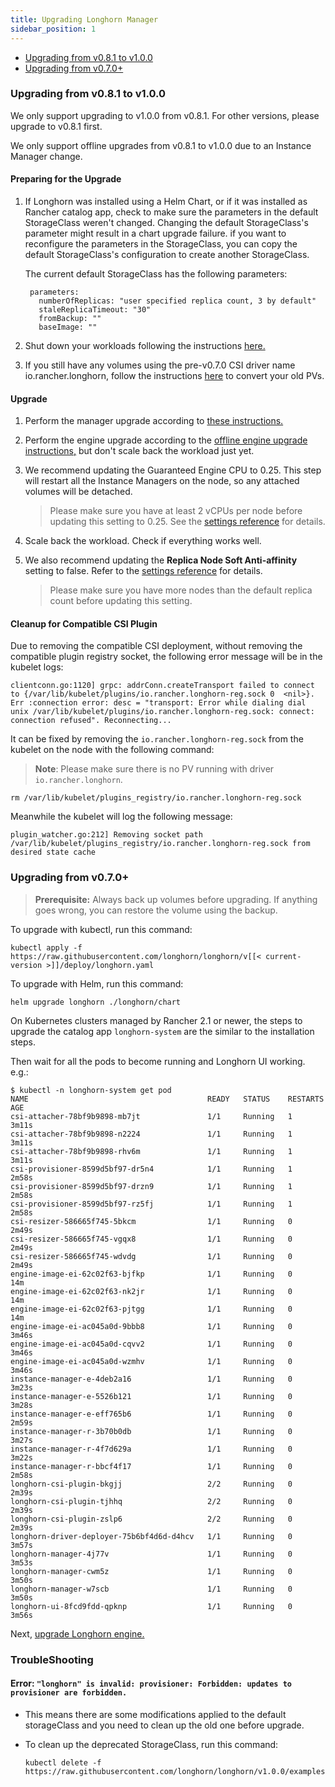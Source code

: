 ```yaml
---
title: Upgrading Longhorn Manager
sidebar_position: 1
---
```


<head>
  <link rel="canonical" href="https://main--longhornio-docusaurus.netlify.app/deploy/upgrade/longhorn-manager"/>
</head>

- [Upgrading from v0.8.1 to v1.0.0](#upgrading-from-v081-to-v100)
- [Upgrading from v0.7.0+](#upgrading-from-v070)

### Upgrading from v0.8.1 to v1.0.0

We only support upgrading to v1.0.0 from v0.8.1. For other versions, please upgrade to v0.8.1 first.

We only support offline upgrades from v0.8.1 to v1.0.0 due to an Instance Manager change.

#### Preparing for the Upgrade

1. If Longhorn was installed using a Helm Chart, or if it was installed as Rancher catalog app, check to make sure the parameters in the default StorageClass weren't changed. Changing the default StorageClass's parameter might result in a chart upgrade failure. if you want to reconfigure the parameters in the StorageClass, you can copy the default StorageClass's configuration to create another StorageClass.

    The current default StorageClass has the following parameters:

        parameters:
          numberOfReplicas: "user specified replica count, 3 by default"
          staleReplicaTimeout: "30"
          fromBackup: ""
          baseImage: ""

1. Shut down your workloads following the instructions [here.](../../volumes-and-nodes/detaching-volumes/)
1. If you still have any volumes using the pre-v0.7.0 CSI driver name io.rancher.longhorn, follow the instructions [here](https://longhorn.io/docs/0.8.1/deploy/upgrade/longhorn-manager#migrate-pvs-and-pvcs-for-the-volumes-launched-in-v062-or-older) to convert your old PVs.

#### Upgrade

1. Perform the manager upgrade according to [these instructions.](#upgrading-from-v070)
1. Perform the engine upgrade according to the [offline engine upgrade instructions,](./upgrade-engine#offline-upgrades) but don't scale back the workload just yet.
1. We recommend updating the Guaranteed Engine CPU to 0.25. This step will restart all the Instance Managers on the node, so any attached volumes will be detached.
    
    > Please make sure you have at least 2 vCPUs per node before updating this setting to 0.25. See the [settings reference](../../references/settings#guaranteed-engine-cpu) for details.
1. Scale back the workload. Check if everything works well.
1. We also recommend updating the **Replica Node Soft Anti-affinity** setting to false. Refer to the [settings reference](../../references/settings#replica-node-level-soft-anti-affinity) for details.
    
    > Please make sure you have more nodes than the default replica count before updating this setting.

#### Cleanup for Compatible CSI Plugin

Due to removing the compatible CSI deployment, without removing the compatible plugin registry socket, the following error message will be in the kubelet logs:

```
clientconn.go:1120] grpc: addrConn.createTransport failed to connect to {/var/lib/kubelet/plugins/io.rancher.longhorn-reg.sock 0  <nil>}. Err :connection error: desc = "transport: Error while dialing dial unix /var/lib/kubelet/plugins/io.rancher.longhorn-reg.sock: connect: connection refused". Reconnecting...
```

It can be fixed by removing the `io.rancher.longhorn-reg.sock` from the kubelet on the node with the following command:

> **Note**: Please make sure there is no PV running with driver `io.rancher.longhorn`.

```
rm /var/lib/kubelet/plugins_registry/io.rancher.longhorn-reg.sock
```

Meanwhile the kubelet will log the following message:

```
plugin_watcher.go:212] Removing socket path /var/lib/kubelet/plugins_registry/io.rancher.longhorn-reg.sock from desired state cache
```

### Upgrading from v0.7.0+

> **Prerequisite:** Always back up volumes before upgrading. If anything goes wrong, you can restore the volume using the backup.

To upgrade with kubectl, run this command:

```
kubectl apply -f https://raw.githubusercontent.com/longhorn/longhorn/v[[< current-version >]]/deploy/longhorn.yaml
```

To upgrade with Helm, run this command:

```
helm upgrade longhorn ./longhorn/chart
```

On Kubernetes clusters managed by Rancher 2.1 or newer, the steps to upgrade the catalog app `longhorn-system` are the similar to the installation steps. 

Then wait for all the pods to become running and Longhorn UI working. e.g.:

```
$ kubectl -n longhorn-system get pod
NAME                                        READY   STATUS    RESTARTS   AGE
csi-attacher-78bf9b9898-mb7jt               1/1     Running   1          3m11s
csi-attacher-78bf9b9898-n2224               1/1     Running   1          3m11s
csi-attacher-78bf9b9898-rhv6m               1/1     Running   1          3m11s
csi-provisioner-8599d5bf97-dr5n4            1/1     Running   1          2m58s
csi-provisioner-8599d5bf97-drzn9            1/1     Running   1          2m58s
csi-provisioner-8599d5bf97-rz5fj            1/1     Running   1          2m58s
csi-resizer-586665f745-5bkcm                1/1     Running   0          2m49s
csi-resizer-586665f745-vgqx8                1/1     Running   0          2m49s
csi-resizer-586665f745-wdvdg                1/1     Running   0          2m49s
engine-image-ei-62c02f63-bjfkp              1/1     Running   0          14m
engine-image-ei-62c02f63-nk2jr              1/1     Running   0          14m
engine-image-ei-62c02f63-pjtgg              1/1     Running   0          14m
engine-image-ei-ac045a0d-9bbb8              1/1     Running   0          3m46s
engine-image-ei-ac045a0d-cqvv2              1/1     Running   0          3m46s
engine-image-ei-ac045a0d-wzmhv              1/1     Running   0          3m46s
instance-manager-e-4deb2a16                 1/1     Running   0          3m23s
instance-manager-e-5526b121                 1/1     Running   0          3m28s
instance-manager-e-eff765b6                 1/1     Running   0          2m59s
instance-manager-r-3b70b0db                 1/1     Running   0          3m27s
instance-manager-r-4f7d629a                 1/1     Running   0          3m22s
instance-manager-r-bbcf4f17                 1/1     Running   0          2m58s
longhorn-csi-plugin-bkgjj                   2/2     Running   0          2m39s
longhorn-csi-plugin-tjhhq                   2/2     Running   0          2m39s
longhorn-csi-plugin-zslp6                   2/2     Running   0          2m39s
longhorn-driver-deployer-75b6bf4d6d-d4hcv   1/1     Running   0          3m57s
longhorn-manager-4j77v                      1/1     Running   0          3m53s
longhorn-manager-cwm5z                      1/1     Running   0          3m50s
longhorn-manager-w7scb                      1/1     Running   0          3m50s
longhorn-ui-8fcd9fdd-qpknp                  1/1     Running   0          3m56s
```

Next, [upgrade Longhorn engine.](./upgrade-engine)

### TroubleShooting
#### Error: `"longhorn" is invalid: provisioner: Forbidden: updates to provisioner are forbidden.`
- This means there are some modifications applied to the default storageClass and you need to clean up the old one before upgrade.

- To clean up the deprecated StorageClass, run this command:
    ```
    kubectl delete -f https://raw.githubusercontent.com/longhorn/longhorn/v1.0.0/examples/storageclass.yaml
    ```

